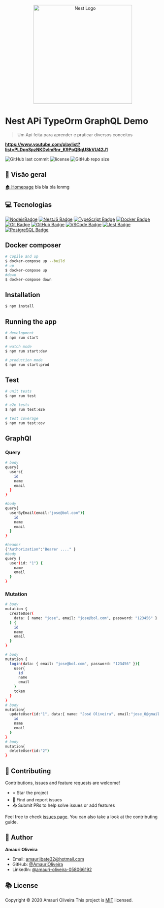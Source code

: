 <p align="center">
  <a href="http://nestjs.com/" target="blank"><img src="https://nestjs.com/img/logo_text.svg" width="320" alt="Nest Logo" /></a>
</p>

# Nest APi TypeOrm GraphQL Demo

> Um Api feita para aprender e praticar diversos conceitos

**https://www.youtube.com/playlist?list=PLDqnSpzNKDvlmRnr_K9PoQBqUSkVU42J1**

![GitHub last commit](https://img.shields.io/github/last-commit/AmauriOliveira/NestJS-GraphQL-TypeORM)
![license](https://img.shields.io/github/license/AmauriOliveira/NestJS-GraphQL-TypeORM)
![GitHub repo size](https://img.shields.io/github/repo-size/AmauriOliveira/NestJS-GraphQL-TypeORM)

## :telescope: Visão geral

[🏠 Homepage](https://github.com/AmauriOliveira/NestJS-GraphQL-TypeORM)
bla bla bla lonmg

## :computer: Tecnologias

[![NodejsBadge](https://img.shields.io/badge/-Nodejs-339933?style=flat-square&logo=Node.js&logoColor=white)](#)
[![NestJS Badge](https://img.shields.io/badge/-NestJS-E0234E?style=flat-square&logo=nestjs&logoColor=white)](#)
[![TypeScript Badge](https://img.shields.io/badge/-TypeScript-007ACC?style=flat-square&logo=typescript&logoColor=white)](#)
[![Docker Badge](https://img.shields.io/badge/-Docker-2496ED?style=flat-square&logo=docker&logoColor=white)](#)
[![Git Badge](https://img.shields.io/badge/-Git-black?style=flat-square&logo=git)](#)
[![GitHub Badge](https://img.shields.io/badge/-GitHub-181717?style=flat-square&logo=github)](#)
[![VSCode Badge](https://img.shields.io/badge/-VSCode-007ACC?style=flat-square&logo=visual-studio-code&logoColor=white)](#)
[![Jest Badge](https://img.shields.io/badge/-Jest-C21325?style=flat-square&logo=jest&logoColor=white)](#)
[![PostgreSQL Badge](https://img.shields.io/badge/-PostgreSQL-336791?style=flat-square&logo=postgresql&logoColor=white)](#)

## Docker composer

```bash
# copile and up
$ docker-compose up --build
# up
$ docker-compose up
#down
$ docker-compose down
```

## Installation

```bash
$ npm install
```

## Running the app

```bash
# development
$ npm run start

# watch mode
$ npm run start:dev

# production mode
$ npm run start:prod
```

## Test

```bash
# unit tests
$ npm run test

# e2e tests
$ npm run test:e2e

# test coverage
$ npm run test:cov
```

## GraphQl

### Query

```bash
# body
query{
  users{
    id
    name
    email
  }
}

#body
query{
  userByEmail(email:"jose@bol.com"){
    id
    name
    email
  }
}

#header
{"Authorization":"Bearer ...." }
#body
query {
  user(id: "1") {
    name
    email
  }
}
```

### Mutation

```bash
# body
mutation {
  createUser(
    data: { name: "jose", email: "jose@bol.com", password: "123456" }
  ) {
    id
    name
    email
  }
}

# body
mutation {
  login(data: { email: "jose@bol.com", password: "123456" }){
    user{
      id
      name
      email
    }
    token
  }
}
# body
mutation{
  updateUser(id:"1", data:{ name: "José Oliveira", email:"jose_O@gmail.com"}){
    id
    name
    email
  }
}
# body
mutation{
  deleteUser(id:"2")
}
```

## :star2: Contributing

Contributions, issues and feature requests are welcome!

- ⭐️ Star the project
- 🐛 Find and report issues
- 📥 Submit PRs to help solve issues or add features

Feel free to check [issues page](https://github.com/AmauriOliveira/NestJS-GraphQL-TypeORM/issues). You can also take a look at the contributing guide.

## :bow: Author

**Amauri Oliveira**

- Email: amauriibate32@hotmail.com
- GitHub: [@AmauriOliveira](https://github.com/AmauriOliveira)
- LinkedIn: [@amauri-oliveira-058066192](https://linkedin.com/in/amauri-oliveira-058066192)

## :books: License

Copyright © 2020 Amauri Oliveira
This project is [MIT](license) licensed.

```

```
